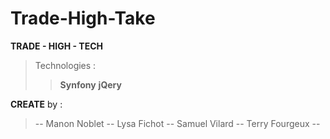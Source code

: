 # Trade-High-Take
**TRADE - HIGH - TECH**

>Technologies : 
>>**Synfony**
>>**jQery**

**CREATE** by :
>-- Manon Noblet -- 
>Lysa Fichot --
>Samuel Vilard --
>Terry Fourgeux --
 
